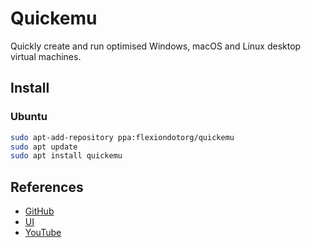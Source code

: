 # Quickemu

Quickly create and run optimised Windows, macOS and Linux desktop virtual machines. 

## Install

### Ubuntu

```bash
sudo apt-add-repository ppa:flexiondotorg/quickemu
sudo apt update
sudo apt install quickemu
```

## References

* [GitHub](https://github.com/quickemu-project/quickemu)
* [UI](https://github.com/quickgui/quickgui)
* [YouTube](https://www.youtube.com/watch?v=AOTYWEgw0hI)
